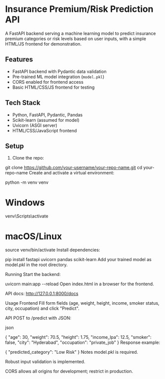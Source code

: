 # Insurance Premium/Risk Prediction API

A FastAPI backend serving a machine learning model to predict insurance premium categories or risk levels based on user inputs, with a simple HTML/JS frontend for demonstration.

## Features
- FastAPI backend with Pydantic data validation
- Pre-trained ML model integration (`model.pkl`)
- CORS enabled for frontend access
- Basic HTML/CSS/JS frontend for testing

## Tech Stack
- Python, FastAPI, Pydantic, Pandas
- Scikit-learn (assumed for model)
- Uvicorn (ASGI server)
- HTML/CSS/JavaScript frontend




## Setup

1. Clone the repo:

git clone https://github.com/your-username/your-repo-name.git
cd your-repo-name
Create and activate a virtual environment:


python -m venv venv
# Windows
venv\Scripts\activate
# macOS/Linux
source venv/bin/activate
Install dependencies:


pip install fastapi uvicorn pandas scikit-learn
Add your trained model as model.pkl in the root directory.

Running
Start the backend:


uvicorn main:app --reload
Open index.html in a browser for the frontend.

API docs: http://127.0.0.1:8000/docs

Usage
Frontend
Fill form fields (age, weight, height, income, smoker status, city, occupation) and click "Predict".

API
POST to /predict with JSON:

json

{
  "age": 30,
  "weight": 70.5,
  "height": 1.75,
  "income_lpa": 12.5,
  "smoker": false,
  "city": "Hyderabad",
  "occupation": "private_job"
}
Response example:


{
  "predicted_category": "Low Risk"
}
Notes
model.pkl is required.

Robust input validation is implemented.

CORS allows all origins for development; restrict in production.
